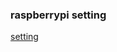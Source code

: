 ### raspberrypi setting
[setting](https://github.com/ji-junhyuk/kernel/tree/main/chapter02#%EB%9D%BC%EC%A6%88%EB%B2%A0%EB%A6%AC-%ED%8C%8C%EC%9D%B4-%EC%84%A4%EC%B9%98)
